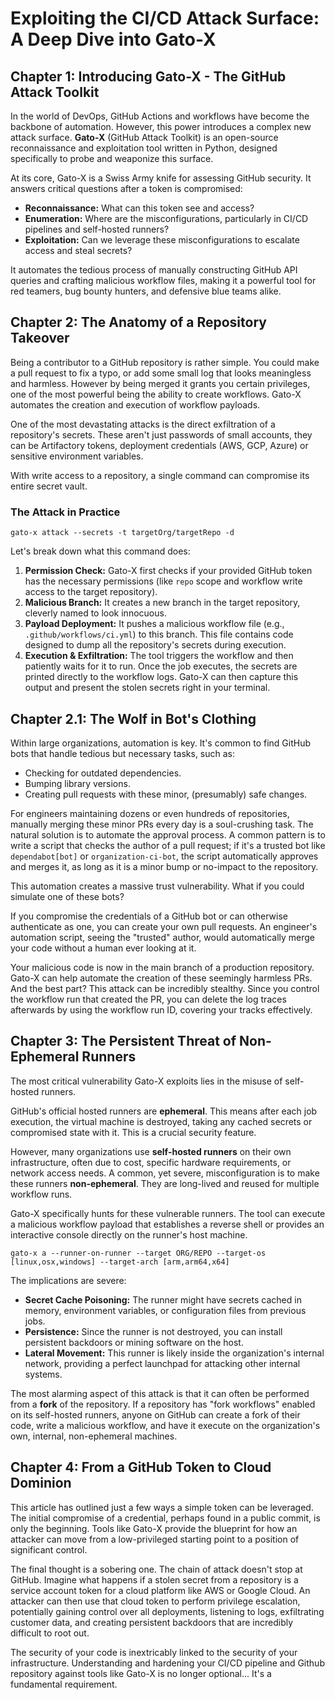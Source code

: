 # Exploiting the CI/CD Attack Surface: A Deep Dive into Gato-X

## Chapter 1: Introducing Gato-X - The GitHub Attack Toolkit

In the world of DevOps, GitHub Actions and workflows have become the backbone of automation. However, this power introduces a complex new attack surface. **Gato-X** (GitHub Attack Toolkit) is an open-source reconnaissance and exploitation tool written in Python, designed specifically to probe and weaponize this surface.

At its core, Gato-X is a Swiss Army knife for assessing GitHub security. It answers critical questions after a token is compromised:
*   **Reconnaissance:** What can this token see and access?
*   **Enumeration:** Where are the misconfigurations, particularly in CI/CD pipelines and self-hosted runners?
*   **Exploitation:** Can we leverage these misconfigurations to escalate access and steal secrets?

It automates the tedious process of manually constructing GitHub API queries and crafting malicious workflow files, making it a powerful tool for red teamers, bug bounty hunters, and defensive blue teams alike.

## Chapter 2: The Anatomy of a Repository Takeover

Being a contributor to a GitHub repository is rather simple. You could make a pull request to fix a typo, or add some small log that looks meaningless and harmless. However by being merged it grants you certain privileges, one of the most powerful being the ability to create workflows. Gato-X automates the creation and execution of workflow payloads.

One of the most devastating attacks is the direct exfiltration of a repository's secrets. These aren't just passwords of small accounts, they can be Artifactory tokens, deployment credentials (AWS, GCP, Azure) or sensitive environment variables.

With write access to a repository, a single command can compromise its entire secret vault.

### The Attack in Practice

`gato-x attack --secrets -t targetOrg/targetRepo -d`

Let's break down what this command does:

1.  **Permission Check:** Gato-X first checks if your provided GitHub token has the necessary permissions (like `repo` scope and workflow write access to the target repository).
2.  **Malicious Branch:** It creates a new branch in the target repository, cleverly named to look innocuous.
3.  **Payload Deployment:** It pushes a malicious workflow file (e.g., `.github/workflows/ci.yml`) to this branch. This file contains code designed to dump all the repository's secrets during execution.
4.  **Execution & Exfiltration:** The tool triggers the workflow and then patiently waits for it to run. Once the job executes, the secrets are printed directly to the workflow logs. Gato-X can then capture this output and present the stolen secrets right in your terminal.

## Chapter 2.1: The Wolf in Bot's Clothing

Within large organizations, automation is key. It's common to find GitHub bots that handle tedious but necessary tasks, such as:
*   Checking for outdated dependencies.
*   Bumping library versions.
*   Creating pull requests with these minor, (presumably) safe changes.

For engineers maintaining dozens or even hundreds of repositories, manually merging these minor PRs every day is a soul-crushing task. The natural solution is to automate the approval process. A common pattern is to write a script that checks the author of a pull request; if it's a trusted bot like `dependabot[bot]` or `organization-ci-bot`, the script automatically approves and merges it, as long as it is a minor bump or no-impact to the repository.

This automation creates a massive trust vulnerability. What if you could simulate one of these bots?

If you compromise the credentials of a GitHub bot or can otherwise authenticate as one, you can create your own pull requests. An engineer's automation script, seeing the "trusted" author, would automatically merge your code without a human ever looking at it.

Your malicious code is now in the main branch of a production repository. Gato-X can help automate the creation of these seemingly harmless PRs. And the best part? This attack can be incredibly stealthy. Since you control the workflow run that created the PR, you can delete the log traces afterwards by using the workflow run ID, covering your tracks effectively.

## Chapter 3: The Persistent Threat of Non-Ephemeral Runners

The most critical vulnerability Gato-X exploits lies in the misuse of self-hosted runners.

GitHub's official hosted runners are **ephemeral**. This means after each job execution, the virtual machine is destroyed, taking any cached secrets or compromised state with it. This is a crucial security feature.

However, many organizations use **self-hosted runners** on their own infrastructure, often due to cost, specific hardware requirements, or network access needs. A common, yet severe, misconfiguration is to make these runners **non-ephemeral**. They are long-lived and reused for multiple workflow runs.

Gato-X specifically hunts for these vulnerable runners. The tool can execute a malicious workflow payload that establishes a reverse shell or provides an interactive console directly on the runner's host machine.

`gato-x a --runner-on-runner --target ORG/REPO --target-os [linux,osx,windows] --target-arch [arm,arm64,x64]`

The implications are severe:
*   **Secret Cache Poisoning:** The runner might have secrets cached in memory, environment variables, or configuration files from previous jobs.
*   **Persistence:** Since the runner is not destroyed, you can install persistent backdoors or mining software on the host.
*   **Lateral Movement:** This runner is likely inside the organization's internal network, providing a perfect launchpad for attacking other internal systems.

The most alarming aspect of this attack is that it can often be performed from a **fork** of the repository. If a repository has "fork workflows" enabled on its self-hosted runners, anyone on GitHub can create a fork of their code, write a malicious workflow, and have it execute on the organization's own, internal, non-ephemeral machines.

## Chapter 4: From a GitHub Token to Cloud Dominion

This article has outlined just a few ways a simple token can be leveraged. The initial compromise of a credential, perhaps found in a public commit, is only the beginning. Tools like Gato-X provide the blueprint for how an attacker can move from a low-privileged starting point to a position of significant control.

The final thought is a sobering one. The chain of attack doesn't stop at GitHub. Imagine what happens if a stolen secret from a repository is a service account token for a cloud platform like AWS or Google Cloud. An attacker can then use that cloud token to perform privilege escalation, potentially gaining control over all deployments, listening to logs, exfiltrating customer data, and creating persistent backdoors that are incredibly difficult to root out.

The security of your code is inextricably linked to the security of your infrastructure. Understanding and hardening your CI/CD pipeline and Github repository against tools like Gato-X is no longer optional... It's a fundamental requirement.
